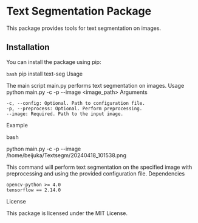 # Text Segmentation Package

This package provides tools for text segmentation on images.

## Installation

You can install the package using pip:

```bash```
pip install text-seg
Usage

The main script main.py performs text segmentation on images.
Usage
python main.py -c -p --image <image_path>
Arguments

    -c, --config: Optional. Path to configuration file.
    -p, --preprocess: Optional. Perform preprocessing.
    --image: Required. Path to the input image.

Example

bash

python main.py -c -p --image /home/beijuka/Textsegm/20240418_101538.png

This command will perform text segmentation on the specified image with preprocessing and using the provided configuration file.
Dependencies

    opencv-python >= 4.0
    tensorflow == 2.14.0

License

This package is licensed under the MIT License.
